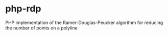 # php-rdp
PHP implementation of the Ramer-Douglas-Peucker algorithm for reducing the number of points on a polyline
